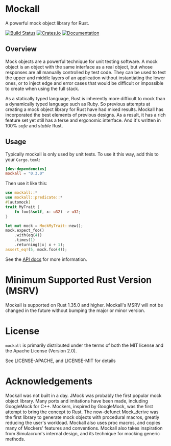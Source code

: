 # Mockall

A powerful mock object library for Rust.

[![Build Status](https://api.cirrus-ci.com/github/asomers/mockall.svg)](https://cirrus-ci.com/github/asomers/mockall)
[![Crates.io](https://img.shields.io/crates/v/mockall.svg)](https://crates.io/crates/mockall)
[![Documentation](https://docs.rs/mockall/badge.svg)](https://docs.rs/mockall)

## Overview

Mock objects are a powerful technique for unit testing software.  A mock object
is an object with the same interface as a real object, but whose responses are
all manually controlled by test code.  They can be used to test the upper and
middle layers of an application without instantiating the lower ones, or to
inject edge and error cases that would be difficult or impossible to create
when using the full stack.

As a statically typed language, Rust is inherently more difficult to
mock than a dynamically typed language such as Ruby.  So previous attempts at
creating a mock object library for Rust have had mixed results.  Mockall has
incorporated the best elements of previous designs.  As a result, it has a rich
feature set yet still has a terse and ergonomic interface.  And it's written in
100% *safe* and *stable* Rust.

## Usage

Typically mockall is only used by unit tests.  To use it this way, add this to
your `Cargo.toml`:

```toml
[dev-dependencies]
mockall = "0.3.0"
```

Then use it like this:

```rust
use mockall::*
use mockall::predicate::*
#[automock]
trait MyTrait {
    fn foo(&self, x: u32) -> u32;
}

let mut mock = MockMyTrait::new();
mock.expect_foo()
    .with(eq(4))
    .times(1)
    .returning(|x| x + 1);
assert_eq!(5, mock.foo(4));
```

See the [API docs](https://docs.rs/mockall) for more information.

# Minimum Supported Rust Version (MSRV)

Mockall is supported on Rust 1.35.0 and higher.  Mockall's MSRV will not be
changed in the future without bumping the major or minor version.

# License

`mockall` is primarily distributed under the terms of both the MIT license
and the Apache License (Version 2.0).

See LICENSE-APACHE, and LICENSE-MIT for details

# Acknowledgements

Mockall was not built in a day.  JMock was probably the first popular mock
object library.  Many ports and imitations have been made, including GoogleMock
for C++.  Mockers, inspired by GoogleMock, was the first attempt to bring the
concept to Rust.  The now-defunct Mock_derive was the first library to generate
mock objects with procedural macros, greatly reducing the user's workload.
Mockall also uses proc macros, and copies many of Mockers' features and
conventions.  Mockall also takes inspiration from Simulacrum's internal design,
and its technique for mocking generic methods.
